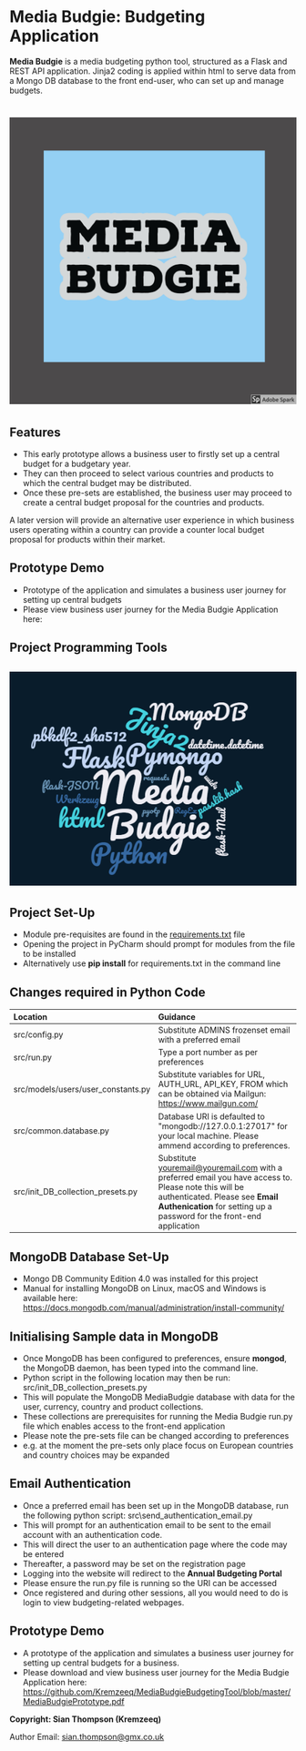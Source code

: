 # Media Budgie: Budgeting Application

**Media Budgie** is a media budgeting python tool, structured as a Flask and REST API application.
Jinja2 coding is applied within html to serve data from a Mongo DB database to the front end-user, who can set up and manage budgets.

<h1 align="center">
  <img src="https://github.com/Kremzeeq/MediaBudgieBudgetingTool/blob/master/src/static/img/Media_Budgie_Logo.jpg" alt="Media Budgie Logo" />
</h1>

## Features

- This early prototype allows a business user to firstly set up a central budget for a budgetary year. 
- They can then proceed to select various countries and products to which the central budget may be distributed.
- Once these pre-sets are established, the business user may proceed to create a central budget proposal for the countries and products.

A later version will provide an alternative user experience in which business users operating within a country can provide a counter local budget proposal for products within their market.

## Prototype Demo

- Prototype of the application and simulates a business user journey for setting up central budgets
- Please view business user journey for the Media Budgie Application here:
 
## Project Programming Tools
 
 <h2 align="center">
  <img src="https://github.com/Kremzeeq/MediaBudgieBudgetingTool/blob/master/src/static/img/media_budgie_wordcloud.png" alt="Media Budgie Wordcloud" />
 </h2>

## Project Set-Up

- Module pre-requisites are found in the <a href="https://github.com/Kremzeeq/MediaBudgieBudgetingTool/blob/master/requirements.txt">requirements.txt</a> file
- Opening the project in PyCharm should prompt for modules from the file to be installed
- Alternatively use **pip install** for requirements.txt in the command line

## Changes required in Python Code

| Location                           | Guidance                                                                                       |
|:-----------------------------------|:-----------------------------------------------------------------------------------------------|
| src/config.py                      | Substitute ADMINS frozenset email with a preferred email                                       |
| src/run.py                         | Type a port number as per preferences                                                          |
| src/models/users/user_constants.py | Substitute variables for URL, AUTH_URL, API_KEY, FROM which can be obtained via Mailgun: https://www.mailgun.com/           |
| src/common.database.py             | Database URI is defaulted to "mongodb://127.0.0.1:27017" for your local machine. Please ammend according to preferences.           |
| src/init_DB_collection_presets.py  | Substitute youremail@youremail.com with a preferred email you have access to. Please note this will be authenticated. Please see **Email Authenication** for setting up a password for the front-end application   |

## MongoDB Database Set-Up

- Mongo DB Community Edition 4.0 was installed for this project
- Manual for installing MongoDB on Linux, macOS and Windows is available here:
https://docs.mongodb.com/manual/administration/install-community/

## Initialising Sample data in MongoDB

- Once MongoDB has been configured to preferences, ensure **mongod**, the MongoDB daemon, has been typed into the command line.
- Python script in the following location may then be run: src/init_DB_collection_presets.py
- This will populate the MongoDB MediaBudgie database with data for the user, currency, country and product collections.
- These collections are prerequisites for running the Media Budgie run.py file which enables access to the front-end application
- Please note the pre-sets file can be changed according to preferences
- e.g. at the moment the pre-sets only place focus on European countries and country choices may be expanded

## Email Authentication

- Once a preferred email has been set up in the MongoDB database, run the following python script: src\send_authentication_email.py
- This will prompt for an authentication email to be sent to the email account with an authentication code.
- This will direct the user to an authentication page where the code may be entered
- Thereafter, a password may be set on the registration page
- Logging into the website will redirect to the **Annual Budgeting Portal**
- Please ensure the run.py file is running so the URI can be accessed
- Once registered and during other sessions, all you would need to do is login to view budgeting-related webpages. 

## Prototype Demo

- A prototype of the application and simulates a business user journey for setting up central budgets for a business.
- Please download and view business user journey for the Media Budgie Application here:
https://github.com/Kremzeeq/MediaBudgieBudgetingTool/blob/master/MediaBudgiePrototype.pdf

**Copyright: Sian Thompson (Kremzeeq)**

Author Email: sian.thompson@gmx.co.uk



